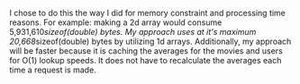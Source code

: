 I chose to do this the way I did for memory constraint and processing time reasons.
For example: making a 2d array would consume 5,931,610*sizeof(double) bytes. My approach uses 
at it's maximum 20,668*sizeof(double) bytes by utilizing 1d arrays. 
Additionally, my approach will be faster because it is caching the averages for the movies and users
for O(1) lookup speeds. It does not have to recalculate the averages each time a request is made. 

